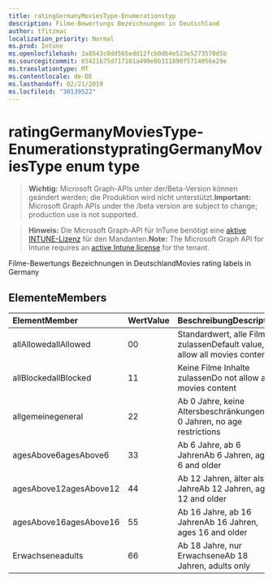 ```yaml
---
title: ratingGermanyMoviesType-Enumerationstyp
description: Filme-Bewertungs Bezeichnungen in Deutschland
author: tfitzmac
localization_priority: Normal
ms.prod: Intune
ms.openlocfilehash: 3a8543c0dd565edd12fcb0db4e523e5273570d5b
ms.sourcegitcommit: 03421b75d717101a499e0b311890f5714056e29e
ms.translationtype: MT
ms.contentlocale: de-DE
ms.lasthandoff: 02/21/2019
ms.locfileid: "30139522"
---
```

# <a name="ratinggermanymoviestype-enum-type"></a><span data-ttu-id="dccc6-103">ratingGermanyMoviesType-Enumerationstyp</span><span class="sxs-lookup"><span data-stu-id="dccc6-103">ratingGermanyMoviesType enum type</span></span>

> <span data-ttu-id="dccc6-104">**Wichtig:** Microsoft Graph-APIs unter der/Beta-Version können geändert werden; die Produktion wird nicht unterstützt.</span><span class="sxs-lookup"><span data-stu-id="dccc6-104">**Important:** Microsoft Graph APIs under the /beta version are subject to change; production use is not supported.</span></span>

> <span data-ttu-id="dccc6-105">**Hinweis:** Die Microsoft Graph-API für InTune benötigt eine [aktive INTUNE-Lizenz](https://go.microsoft.com/fwlink/?linkid=839381) für den Mandanten.</span><span class="sxs-lookup"><span data-stu-id="dccc6-105">**Note:** The Microsoft Graph API for Intune requires an [active Intune license](https://go.microsoft.com/fwlink/?linkid=839381) for the tenant.</span></span>

<span data-ttu-id="dccc6-106">Filme-Bewertungs Bezeichnungen in Deutschland</span><span class="sxs-lookup"><span data-stu-id="dccc6-106">Movies rating labels in Germany</span></span>

## <a name="members"></a><span data-ttu-id="dccc6-107">Elemente</span><span class="sxs-lookup"><span data-stu-id="dccc6-107">Members</span></span>
|<span data-ttu-id="dccc6-108">Element</span><span class="sxs-lookup"><span data-stu-id="dccc6-108">Member</span></span>|<span data-ttu-id="dccc6-109">Wert</span><span class="sxs-lookup"><span data-stu-id="dccc6-109">Value</span></span>|<span data-ttu-id="dccc6-110">Beschreibung</span><span class="sxs-lookup"><span data-stu-id="dccc6-110">Description</span></span>|
|:---|:---|:---|
|<span data-ttu-id="dccc6-111">allAllowed</span><span class="sxs-lookup"><span data-stu-id="dccc6-111">allAllowed</span></span>|<span data-ttu-id="dccc6-112">0</span><span class="sxs-lookup"><span data-stu-id="dccc6-112">0</span></span>|<span data-ttu-id="dccc6-113">Standardwert, alle Filme zulassen</span><span class="sxs-lookup"><span data-stu-id="dccc6-113">Default value, allow all movies content</span></span>|
|<span data-ttu-id="dccc6-114">allBlocked</span><span class="sxs-lookup"><span data-stu-id="dccc6-114">allBlocked</span></span>|<span data-ttu-id="dccc6-115">1</span><span class="sxs-lookup"><span data-stu-id="dccc6-115">1</span></span>|<span data-ttu-id="dccc6-116">Keine Filme Inhalte zulassen</span><span class="sxs-lookup"><span data-stu-id="dccc6-116">Do not allow any movies content</span></span>|
|<span data-ttu-id="dccc6-117">allgemeine</span><span class="sxs-lookup"><span data-stu-id="dccc6-117">general</span></span>|<span data-ttu-id="dccc6-118">2</span><span class="sxs-lookup"><span data-stu-id="dccc6-118">2</span></span>|<span data-ttu-id="dccc6-119">Ab 0 Jahre, keine Altersbeschränkungen</span><span class="sxs-lookup"><span data-stu-id="dccc6-119">Ab 0 Jahren, no age restrictions</span></span>|
|<span data-ttu-id="dccc6-120">agesAbove6</span><span class="sxs-lookup"><span data-stu-id="dccc6-120">agesAbove6</span></span>|<span data-ttu-id="dccc6-121">3</span><span class="sxs-lookup"><span data-stu-id="dccc6-121">3</span></span>|<span data-ttu-id="dccc6-122">Ab 6 Jahre, ab 6 Jahren</span><span class="sxs-lookup"><span data-stu-id="dccc6-122">Ab 6 Jahren, ages 6 and older</span></span>|
|<span data-ttu-id="dccc6-123">agesAbove12</span><span class="sxs-lookup"><span data-stu-id="dccc6-123">agesAbove12</span></span>|<span data-ttu-id="dccc6-124">4</span><span class="sxs-lookup"><span data-stu-id="dccc6-124">4</span></span>|<span data-ttu-id="dccc6-125">Ab 12 Jahren, älter als 12 Jahre</span><span class="sxs-lookup"><span data-stu-id="dccc6-125">Ab 12 Jahren, ages 12 and older</span></span>|
|<span data-ttu-id="dccc6-126">agesAbove16</span><span class="sxs-lookup"><span data-stu-id="dccc6-126">agesAbove16</span></span>|<span data-ttu-id="dccc6-127">5</span><span class="sxs-lookup"><span data-stu-id="dccc6-127">5</span></span>|<span data-ttu-id="dccc6-128">Ab 16 Jahre, ab 16 Jahren</span><span class="sxs-lookup"><span data-stu-id="dccc6-128">Ab 16 Jahren, ages 16 and older</span></span>|
|<span data-ttu-id="dccc6-129">Erwachsene</span><span class="sxs-lookup"><span data-stu-id="dccc6-129">adults</span></span>|<span data-ttu-id="dccc6-130">6</span><span class="sxs-lookup"><span data-stu-id="dccc6-130">6</span></span>|<span data-ttu-id="dccc6-131">Ab 18 Jahre, nur Erwachsene</span><span class="sxs-lookup"><span data-stu-id="dccc6-131">Ab 18 Jahren, adults only</span></span>|




